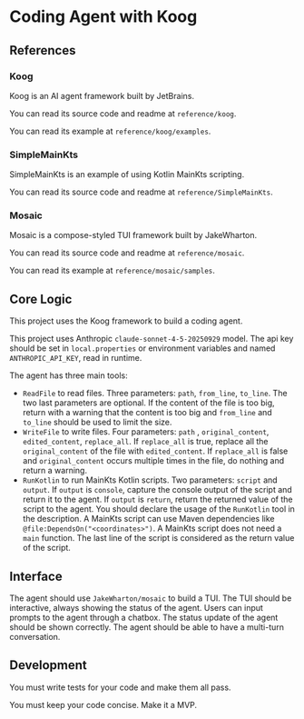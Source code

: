 # Coding Agent with Koog

## References

### Koog

Koog is an AI agent framework built by JetBrains.

You can read its source code and readme at `reference/koog`.

You can read its example at `reference/koog/examples`.

### SimpleMainKts

SimpleMainKts is an example of using Kotlin MainKts scripting.

You can read its source code and readme at `reference/SimpleMainKts`.

### Mosaic

Mosaic is a compose-styled TUI framework built by JakeWharton.

You can read its source code and readme at `reference/mosaic`.

You can read its example at `reference/mosaic/samples`.

## Core Logic

This project uses the Koog framework to build a coding agent.

This project uses Anthropic `claude-sonnet-4-5-20250929` model.
The api key should be set in `local.properties` or environment variables and named `ANTHROPIC_API_KEY`, read in runtime. 

The agent has three main tools:
- `ReadFile` to read files. Three parameters: `path`, `from_line`, `to_line`. The two last parameters are optional. 
If the content of the file is too big, return with a warning that the content is too big and `from_line` and `to_line` should be used to limit the size.
- `WriteFile` to write files. Four parameters: `path` , `original_content`, `edited_content`, `replace_all`.
If `replace_all` is true, replace all the `original_content` of the file with `edited_content`.
If `replace_all` is false and `original_content` occurs multiple times in the file, do nothing and return a warning.
- `RunKotlin` to run MainKts Kotlin scripts. Two parameters: `script` and `output`.
If `output` is `console`, capture the console output of the script and return it to the agent.
If `output` is `return`, return the returned value of the script to the agent.
You should declare the usage of the `RunKotlin` tool in the description.
A MainKts script can use Maven dependencies like `@file:DependsOn("<coordinates>")`.
A MainKts script does not need a `main` function.
The last line of the script is considered as the return value of the script.

## Interface

The agent should use `JakeWharton/mosaic` to build a TUI.
The TUI should be interactive, always showing the status of the agent.
Users can input prompts to the agent through a chatbox.
The status update of the agent should be shown correctly.
The agent should be able to have a multi-turn conversation.

## Development

You must write tests for your code and make them all pass.

You must keep your code concise. Make it a MVP.